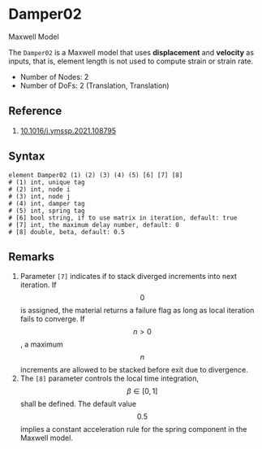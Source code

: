 # Damper02

Maxwell Model

The `Damper02` is a Maxwell model that uses **displacement** and **velocity** as inputs, that is, element length is not
used to compute strain or strain rate.

* Number of Nodes: 2
* Number of DoFs: 2 (Translation, Translation)

## Reference

1. [10.1016/j.ymssp.2021.108795](https://doi.org/10.1016/j.ymssp.2021.108795)

## Syntax

```
element Damper02 (1) (2) (3) (4) (5) [6] [7] [8]
# (1) int, unique tag
# (2) int, node i
# (3) int, node j
# (4) int, damper tag
# (5) int, spring tag
# [6] bool string, if to use matrix in iteration, default: true
# [7] int, the maximum delay number, default: 0
# [8] double, beta, default: 0.5
```

## Remarks

1. Parameter `[7]` indicates if to stack diverged increments into next iteration. If $$0$$ is assigned, the material
   returns a failure flag as long as local iteration fails to converge. If $$n>0$$, a maximum $$n$$ increments are
   allowed to be stacked before exit due to divergence.
2. The `[8]` parameter controls the local time integration, $$\beta\in[0,1]$$ shall be defined. The default value
   $$0.5$$ implies a constant acceleration rule for the spring component in the Maxwell model.
